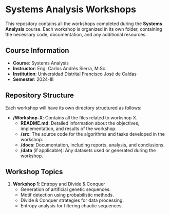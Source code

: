 # Systems Analysis Workshops

This repository contains all the workshops completed during the **Systems Analysis** course. Each workshop is organized in its own folder, containing the necessary code, documentation, and any additional resources.

## Course Information
- **Course**: Systems Analysis
- **Instructor**: Eng. Carlos Andrés Sierra, M.Sc.
- **Institution**: Universidad Distrital Francisco José de Caldas
- **Semester**: 2024-III

## Repository Structure
Each workshop will have its own directory structured as follows:
- **/Workshop-X**: Contains all the files related to workshop X.
  - **README.md**: Detailed information about the objectives, implementation, and results of the workshop.
  - **/src**: The source code for the algorithms and tasks developed in the workshop.
  - **/docs**: Documentation, including reports, analysis, and conclusions.
  - **/data** (if applicable): Any datasets used or generated during the workshop.

## Workshop Topics
1. **Workshop 1**: Entropy and Divide & Conquer
   - Generation of artificial genetic sequences.
   - Motif detection using probabilistic methods.
   - Divide & Conquer strategies for data processing.
   - Entropy analysis for filtering chaotic sequences.
